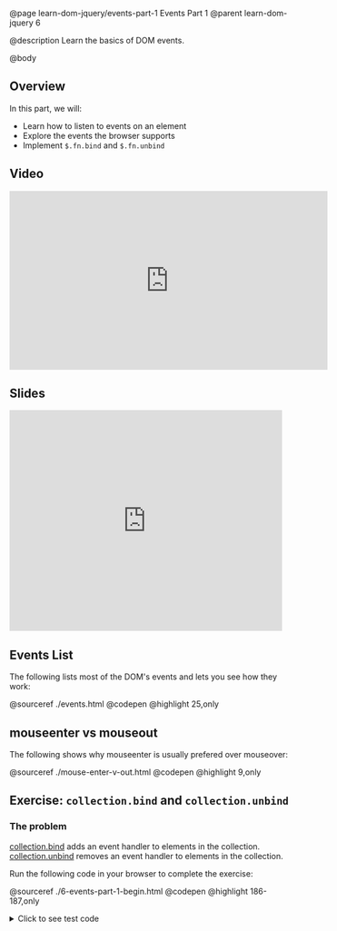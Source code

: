 @page learn-dom-jquery/events-part-1 Events Part 1
@parent learn-dom-jquery 6

@description Learn the basics of DOM events.

@body

## Overview

In this part, we will:

- Learn how to listen to events on an element
- Explore the events the browser supports
- Implement `$.fn.bind` and `$.fn.unbind`

## Video

<iframe width="560" height="315" src="https://www.youtube.com/embed/qoW-EYuESZA" frameborder="0" allow="accelerometer; autoplay; encrypted-media; gyroscope; picture-in-picture" allowfullscreen></iframe>

## Slides

<iframe src="https://docs.google.com/presentation/d/e/2PACX-1vQGzElV5YC_q8hOcumq38Xi4IeRDnK94gABK_KvFRGWSbdgeTMGtefBWUu1dfqiiKGY-_jejqONDiYe/embed?start=false&loop=false&delayms=3000" frameborder="0" width="480" height="389" allowfullscreen="true" mozallowfullscreen="true" webkitallowfullscreen="true"></iframe>

## Events List

The following lists most of the DOM's events and lets you see how they work:

@sourceref ./events.html
@codepen
@highlight 25,only

## mouseenter vs mouseout

The following shows why mouseenter is usually prefered over mouseover:

@sourceref ./mouse-enter-v-out.html
@codepen
@highlight 9,only


## Exercise: `collection.bind` and `collection.unbind`


### The problem

[collection.bind](http://api.jquery.com/bind/) adds an event handler to elements in the
collection. [collection.unbind](http://api.jquery.com/unbind/) removes an event handler to elements in the
collection.

Run the following code in your browser to complete the exercise:

@sourceref ./6-events-part-1-begin.html
@codepen
@highlight 186-187,only


<details>
<summary>Click to see test code</summary>
```js
QUnit.test('$.fn.bind and $.fn.unbind', function(){

	expect(2);

	$('#qunit-fixture').html('<div id="el">text</div>');

	var handler = function(ev){
		equal(this.nodeName.toLowerCase(), 'div', 'event called on div');
		equal(ev.type, 'click', 'click event');
	}

	$('#el').bind('click',handler);


	clickIt( $('#el')[0] );


	$('#el').unbind('click',handler);

	clickIt( $('#el')[0] );
});
```
</details>

### What you need to know

- [addEventListener](https://developer.mozilla.org/en-US/docs/Web/API/EventTarget/addEventListener)
  adds an event listener to a target element:

  ```html
  <div> click me </div>
  <script type="module">
  document.body.addEventListener("click", function(event){
    console.log(event.target, "clicked");
  }, false);
  </script>
  ```
  @codepen

- [removeEventListener](https://developer.mozilla.org/en-US/docs/Web/API/EventTarget/removeEventListener)
  removes an event listener to a target element.  The following removes the `handler` event
  handler after the first click.

  ```html
  <div> click me and I log only once </div>
  <script type="module">
  function handler(event) {
    console.log(event.target, "clicked");
    document.body.removeEventListener("click", handler, false);
  }
  document.body.addEventListener("click", handler, false);
  </script>
  ```
  @codepen

### The solution

@sourceref ./6-events-part-1-end.html
@codepen
@highlight 186-195,only
